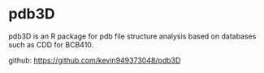 # pdb3D 
pdb3D is an R package for pdb file structure analysis based on databases such as CDD for BCB410.

github: https://github.com/kevin949373048/pdb3D
